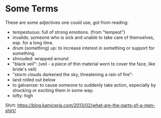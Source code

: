 # Some Terms
These are some adjectives one could use, got from reading:

- tempestuous: full of strong emotions. (from "tempest")
- invalids: someone who is sick and unable to take care of themselves, esp. for a long time. 
- drum (something) up: to increase interest in something or support for something.
- shrouded: wrapped around
- "black veil": (veil - a piece of thin material worn to cover the face, like bride's veil)
- "storm clouds darkened the sky, threatening a rain of fire": 
- land rolled out below
- to galvanize: to cause someone to suddenly take action, especially by shocking or exciting them in some way:
- lofty: high


Shirt: https://blog.kamiceria.com/2013/02/what-are-the-parts-of-a-men-shirt/


